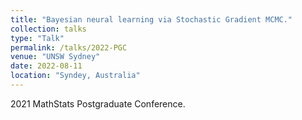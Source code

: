 ```yaml
---
title: "Bayesian neural learning via Stochastic Gradient MCMC."
collection: talks
type: "Talk"
permalink: /talks/2022-PGC
venue: "UNSW Sydney"
date: 2022-08-11
location: "Syndey, Australia"
---
```


2021 MathStats Postgraduate Conference.
